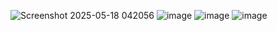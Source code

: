 ![Screenshot 2025-05-18 042056](https://github.com/user-attachments/assets/0b2b1796-99cc-422b-a78b-31bdb5c9df3b)
![image](https://github.com/user-attachments/assets/03c332ec-f08c-4db6-829d-959662db266f)
![image](https://github.com/user-attachments/assets/861df1e0-052f-4318-9b2e-20cf2148dfb2)
![image](https://github.com/user-attachments/assets/54567e67-8cad-4146-b49b-3f0d5cf8cdf9)
